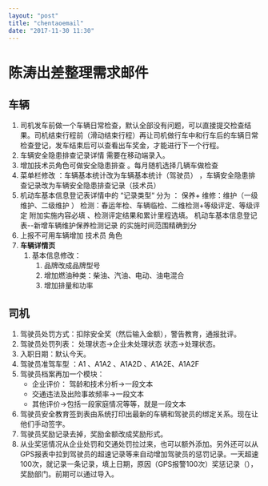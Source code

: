 ```yaml
---
layout: "post"
title: "chentaoemail"
date: "2017-11-30 11:30"
---
```


# 陈涛出差整理需求邮件

## 车辆
1. 司机发车前做一个车辆日常检查，默认全部没有问题，可以直接提交检查结果。司机结束行程前（滑动结束行程）再让司机做行车中和行车后的车辆日常检查登记，发车结束后可以查看出车奖金，才能进行下一个行程。
1. 车辆安全隐患排查记录详情 需要在移动端录入。
1. 增加技术员角色可做安全隐患排查 。每月随机选择几辆车做检查
1. 菜单栏修改 ：车辆基本统计改为车辆基本统计（驾驶员） ，车辆安全隐患排查记录改为车辆安全隐患排查记录（技术员）
1. 机动车基本信息登记表详情中的 “记录类型“ 分为 ：
        保养+ 维修：维护（一级维护、二级维护 ）
        检测：春运年检、车辆临检、二维检测+等级评定、等级评定
     附加实施内容必填 、检测评定结果和累计里程选填。
     机动车基本信息登记表--新增车辆维护保养检测记录 的实施时间范围精确到分
1. 上报不可用车辆增加 技术员 角色
1. **车辆详情页**
    1. 基本信息修改：
        1. 品牌改成品牌型号
        1. 增加燃油种类：柴油、汽油、电动、油电混合
        1. 增加排量和功率

## 司机

1. 驾驶员处罚方式：扣除安全奖（然后输入金额），警告教育，通报批评。
2. 驾驶员处罚列表： 处理状态->企业未处理状态   状态->处理状态。
3. 入职日期：默认今天。
4. 驾驶员准驾车型 ：A1 、A1A2  、A1A2D 、A1A2E、A1A2F
5. 驾驶员档案再加一个模块：
    * 企业评价： 驾龄和技术分析->一段文本
    * 交通违法及出险事故频率->一段文本
    * 其他评价->包括一段家庭情况等等，就是一段文本
1. 驾驶员安全教育签到表由系统打印出最新的车辆和驾驶员的绑定关系。现在让他们手动签字。
2. 驾驶员奖励记录去掉，奖励金额改成奖励形式。
3. 从业奖惩情况从企业处罚和交通处罚拉过来，也可以额外添加。另外还可以从GPS报表中拉到驾驶员的超速记录等来自动增加驾驶员的惩罚记录。一天超速100次，就记录一条记录，填上日期，原因（GPS报警100次）奖惩记录（），奖励部门。前期可以通过导入。
